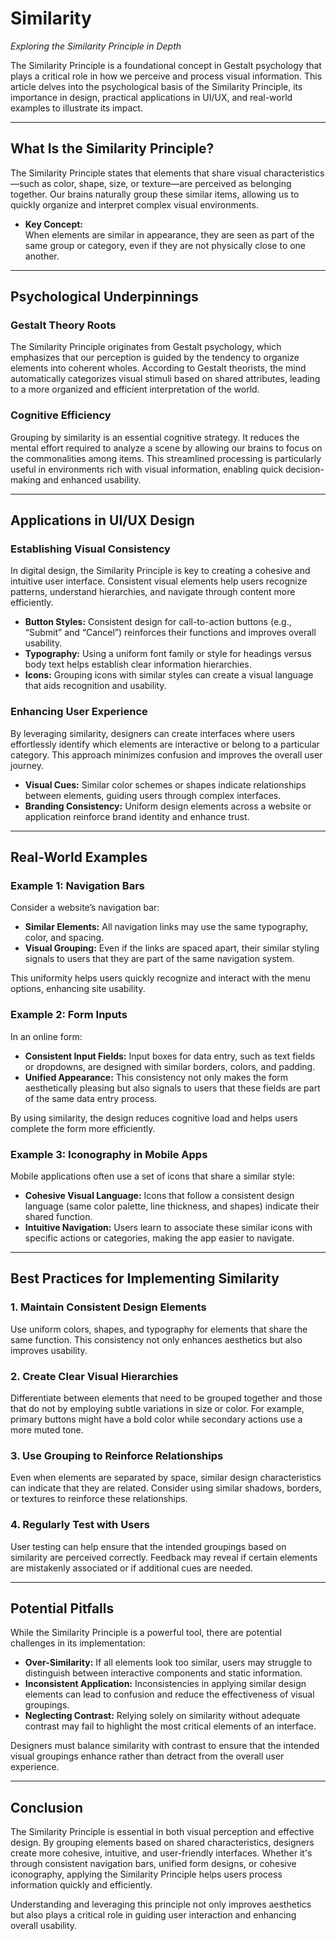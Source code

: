 # Similarity

*Exploring the Similarity Principle in Depth*

The Similarity Principle is a foundational concept in Gestalt psychology that plays a critical role in how we perceive and process visual information. This article delves into the psychological basis of the Similarity Principle, its importance in design, practical applications in UI/UX, and real-world examples to illustrate its impact.

---

## What Is the Similarity Principle?

The Similarity Principle states that elements that share visual characteristics—such as color, shape, size, or texture—are perceived as belonging together. Our brains naturally group these similar items, allowing us to quickly organize and interpret complex visual environments.

- **Key Concept:**  
  When elements are similar in appearance, they are seen as part of the same group or category, even if they are not physically close to one another.

---

## Psychological Underpinnings

### Gestalt Theory Roots

The Similarity Principle originates from Gestalt psychology, which emphasizes that our perception is guided by the tendency to organize elements into coherent wholes. According to Gestalt theorists, the mind automatically categorizes visual stimuli based on shared attributes, leading to a more organized and efficient interpretation of the world.

### Cognitive Efficiency

Grouping by similarity is an essential cognitive strategy. It reduces the mental effort required to analyze a scene by allowing our brains to focus on the commonalities among items. This streamlined processing is particularly useful in environments rich with visual information, enabling quick decision-making and enhanced usability.

---

## Applications in UI/UX Design

### Establishing Visual Consistency

In digital design, the Similarity Principle is key to creating a cohesive and intuitive user interface. Consistent visual elements help users recognize patterns, understand hierarchies, and navigate through content more efficiently.

- **Button Styles:** Consistent design for call-to-action buttons (e.g., “Submit” and “Cancel”) reinforces their functions and improves overall usability.
- **Typography:** Using a uniform font family or style for headings versus body text helps establish clear information hierarchies.
- **Icons:** Grouping icons with similar styles can create a visual language that aids recognition and usability.

### Enhancing User Experience

By leveraging similarity, designers can create interfaces where users effortlessly identify which elements are interactive or belong to a particular category. This approach minimizes confusion and improves the overall user journey.

- **Visual Cues:** Similar color schemes or shapes indicate relationships between elements, guiding users through complex interfaces.
- **Branding Consistency:** Uniform design elements across a website or application reinforce brand identity and enhance trust.

---

## Real-World Examples

### Example 1: Navigation Bars

Consider a website’s navigation bar:
- **Similar Elements:** All navigation links may use the same typography, color, and spacing.
- **Visual Grouping:** Even if the links are spaced apart, their similar styling signals to users that they are part of the same navigation system.

This uniformity helps users quickly recognize and interact with the menu options, enhancing site usability.

### Example 2: Form Inputs

In an online form:
- **Consistent Input Fields:** Input boxes for data entry, such as text fields or dropdowns, are designed with similar borders, colors, and padding.
- **Unified Appearance:** This consistency not only makes the form aesthetically pleasing but also signals to users that these fields are part of the same data entry process.

By using similarity, the design reduces cognitive load and helps users complete the form more efficiently.

### Example 3: Iconography in Mobile Apps

Mobile applications often use a set of icons that share a similar style:
- **Cohesive Visual Language:** Icons that follow a consistent design language (same color palette, line thickness, and shapes) indicate their shared function.
- **Intuitive Navigation:** Users learn to associate these similar icons with specific actions or categories, making the app easier to navigate.

---

## Best Practices for Implementing Similarity

### 1. Maintain Consistent Design Elements

Use uniform colors, shapes, and typography for elements that share the same function. This consistency not only enhances aesthetics but also improves usability.

### 2. Create Clear Visual Hierarchies

Differentiate between elements that need to be grouped together and those that do not by employing subtle variations in size or color. For example, primary buttons might have a bold color while secondary actions use a more muted tone.

### 3. Use Grouping to Reinforce Relationships

Even when elements are separated by space, similar design characteristics can indicate that they are related. Consider using similar shadows, borders, or textures to reinforce these relationships.

### 4. Regularly Test with Users

User testing can help ensure that the intended groupings based on similarity are perceived correctly. Feedback may reveal if certain elements are mistakenly associated or if additional cues are needed.

---

## Potential Pitfalls

While the Similarity Principle is a powerful tool, there are potential challenges in its implementation:
- **Over-Similarity:** If all elements look too similar, users may struggle to distinguish between interactive components and static information.
- **Inconsistent Application:** Inconsistencies in applying similar design elements can lead to confusion and reduce the effectiveness of visual groupings.
- **Neglecting Contrast:** Relying solely on similarity without adequate contrast may fail to highlight the most critical elements of an interface.

Designers must balance similarity with contrast to ensure that the intended visual groupings enhance rather than detract from the overall user experience.

---

## Conclusion

The Similarity Principle is essential in both visual perception and effective design. By grouping elements based on shared characteristics, designers create more cohesive, intuitive, and user-friendly interfaces. Whether it's through consistent navigation bars, unified form designs, or cohesive iconography, applying the Similarity Principle helps users process information quickly and efficiently.

Understanding and leveraging this principle not only improves aesthetics but also plays a critical role in guiding user interaction and enhancing overall usability.
